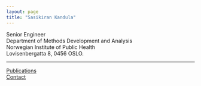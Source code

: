 ```yaml
---
layout: page
title: "Sasikiran Kandula"
---
```


Senior Engineer  
Department of Methods Development and Analysis  
Norwegian Institute of Public Health  
Lovisenbergatta 8, 0456 OSLO.  

---  
    
	
<a href="https://pubmed.ncbi.nlm.nih.gov/?term=%22Sasikiran+Kandula%22&sort=date&size=100"> Publications </a>      
<a href="https://www.fhi.no/om/organisasjon/metodeutvikling-og-analyse/sasikiran-kandula/"> Contact </a>    


